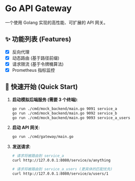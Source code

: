 # Go API Gateway

一个使用 Golang 实现的高性能、可扩展的 API 网关。

## ✨ 功能列表 (Features)
 
- [x] 反向代理
- [x] 动态路由 (基于路径前缀)
- [x] 请求限流 (基于令牌桶算法)
- [x] Prometheus 指标监控
 
## 🚀 快速开始 (Quick Start)
 
1.  **启动模拟后端服务 (需要 3 个终端)**:
    ```bash
    go run ./cmd/mock_backend/main.go 9091 service_a
    go run ./cmd/mock_backend/main.go 9092 service_b
    go run ./cmd/mock_backend/main.go 9093 service_a_users
    ```
2. **启动 API 网关**:
    ```bash
    go run ./cmd/gateway/main.go
    ```

3. **发送请求**:
    ```bash
    # 请求将被路由到 service_a
    curl http://127.0.0.1:8080/service/a/anything

    # 请求将被路由到 service_a_users (更具体的匹配优先)
    curl http://127.0.0.1:8080/service/a/users/1
    ```